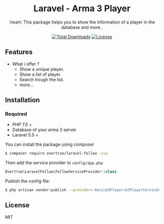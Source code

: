 <h1 align="center">Laravel - Arma 3 Player</h1>

<p align="center">:heart: This package helps you to show the information of a player in the database and more..</p>

<p align="center">
<a href="https://packagist.org/packages/overtrue/laravel-follow"><img src="https://poser.pugx.org/overtrue/laravel-follow/downloads" alt="Total Downloads"></a>
<a href="https://packagist.org/packages/overtrue/laravel-follow"><img src="https://poser.pugx.org/overtrue/laravel-follow/license" alt="License"></a>
</p>

## Features

- What i offer ?
    - Show a unique player.
    - Show a list of player.
    - Search trough the list.
    - more...

## Installation

### Required

- PHP 7.0 +
- Database of your arma 3 server
- Laravel 5.5 +

You can install the package using composer

```sh
$ composer require overtrue/laravel-follow -vvv
```

Then add the service provider to `config/app.php`

```php
Overtrue\LaravelFollow\FollowServiceProvider::class
```

Publish the config file:

```sh
$ php artisan vendor:publish --provider='Aecy\A3Player\A3PlayerServiceProvider' --tag="config"
```

## License

MIT